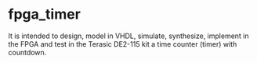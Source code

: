 # fpga_timer
It is intended to design, model in VHDL, simulate, synthesize, implement in the FPGA and test in the Terasic DE2-115 kit a time counter (timer) with countdown.
